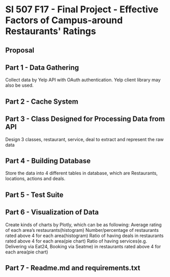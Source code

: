 # SI 507 F17 - Final Project - Effective Factors of Campus-around Restaurants' Ratings

## Proposal

## Part 1 - Data Gathering

Collect data by Yelp API with OAuth authentication. Yelp client library may also be used.

## Part 2 - Cache System

## Part 3 - Class Designed for Processing Data from API

Design 3 classes, restaurant, service, deal to extract and represent the raw data

## Part 4 - Building Database

Store the data into 4 different tables in database, which are Restaurants, locations, actions and deals.

## Part 5 - Test Suite

## Part 6 - Visualization of Data

Create kinds of charts by Plotly, which can be as following:
Average rating of each area’s restaurants(histogram)
Number/percentage of restaurants rated above 4 for each area(histogram)
Ratio of having deals in restaurants rated above 4 for each area(pie chart)
Ratio of having services(e.g. Delivering via Eat24, Booking via Seatme) in restaurants rated above 4 for each area(pie chart)

## Part 7 - Readme.md and requirements.txt